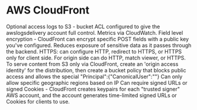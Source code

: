 # AWS CloudFront

Optional access logs to S3 - bucket ACL configured to give the awslogsdelivery account full control. Metrics via CloudWatch.
Field level encryption - CloudFront can encrypt specific POST fields with a public key you've configured. Reduces exposure of sensitive data as it passes through the backend.
HTTPS: can configure HTTP, redirect to HTTPS, or HTTPS only for client side. For origin side can do HTTP, match viewer, or HTTPS.
To serve content from S3 only via CloudFront, create an 'origin access identity' for the distribution, then create a bucket policy that blocks public access and allows the special "Principal":{"CanonicalUser":"<CloudFront Origin Identity Canonical User ID>"}
Can only allow specific geographic regions based on IP
Can require signed URLs or signed Cookies - CloudFront creates keypairs for each "trusted signer" AWS account, and the account generates time-limited signed URLs or Cookies for clients to use.
